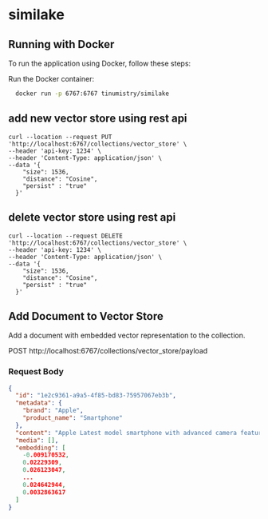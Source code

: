﻿# similake

## Running with Docker
To run the application using Docker, follow these steps:


Run the Docker container:

```sh
  docker run -p 6767:6767 tinumistry/similake
```
   


## add new vector store using rest api

```
curl --location --request PUT 'http://localhost:6767/collections/vector_store' \
--header 'api-key: 1234' \
--header 'Content-Type: application/json' \
--data '{
    "size": 1536,
    "distance": "Cosine",
    "persist" : "true"
  }'
```

## delete vector store using rest api

```
curl --location --request DELETE 'http://localhost:6767/collections/vector_store' \
--header 'api-key: 1234' \
--header 'Content-Type: application/json' \
--data '{
    "size": 1536,
    "distance": "Cosine",
    "persist" : "true"
  }'
```
## Add Document to Vector Store
Add a document with embedded vector representation to the collection.

POST http://localhost:6767/collections/vector_store/payload
### Request Body
```json
{
  "id": "1e2c9361-a9a5-4f85-bd83-75957067eb3b",
  "metadata": {
    "brand": "Apple", 
    "product_name": "Smartphone"
  },
  "content": "Apple Latest model smartphone with advanced camera features and a powerful processor.",
  "media": [],
  "embedding": [
    -0.009170532,
    0.02229309,
    0.026123047,
    ...
    0.024642944,
    0.0032863617
  ]
}

